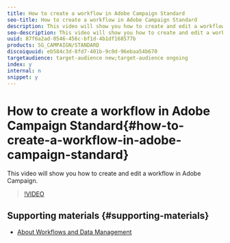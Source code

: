 ```yaml
---
title: How to create a workflow in Adobe Campaign Standard
seo-title: How to create a workflow in Adobe Campaign Standard
description: This video will show you how to create and edit a workflow in Adobe Campaign.
seo-description: This video will show you how to create and edit a workflow in Adobe Campaign.
uuid: 87f6a2ad-0546-456c-bf1d-4b1df168577b
products: SG_CAMPAIGN/STANDARD
discoiquuid: eb584c3d-8fd7-401b-9c0d-96ebaa54b670
targetaudience: target-audience new;target-audience ongoing
index: y
internal: n
snippet: y
---
```


# How to create a workflow in Adobe Campaign Standard{#how-to-create-a-workflow-in-adobe-campaign-standard}

This video will show you how to create and edit a workflow in Adobe Campaign.

>[!VIDEO](https://video.tv.adobe.com/v/23937?quality=12)

## Supporting materials {#supporting-materials}

* [About Workflows and Data Management](https://helpx.adobe.com/campaign/standard/automating/user-guide.html?topic=/campaign/standard/automating/morehelp/about-workflows-and-data-management.ug.js)
